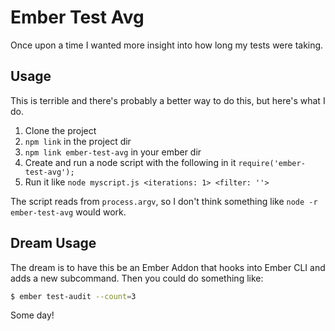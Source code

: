 # Ember Test Avg

Once upon a time I wanted more insight into how long my tests were taking.

## Usage

This is terrible and there's probably a better way to do this, but here's what I do.

1. Clone the project
2. `npm link` in the project dir
3. `npm link ember-test-avg` in your ember dir
4. Create and run a node script with the following in it `require('ember-test-avg');`
5. Run it like `node myscript.js <iterations: 1> <filter: ''>`

The script reads from `process.argv`, so I don't think something like `node -r ember-test-avg` would work.

## Dream Usage

The dream is to have this be an Ember Addon that hooks into Ember CLI and adds a new subcommand. Then you could do something like:

```sh
$ ember test-audit --count=3
```

Some day!
